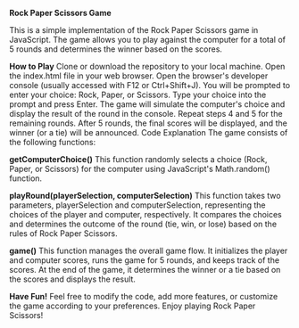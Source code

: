 **Rock Paper Scissors Game**

This is a simple implementation of the Rock Paper Scissors game in JavaScript. The game allows you to play against the computer for a total of 5 rounds and determines the winner based on the scores.

**How to Play**
Clone or download the repository to your local machine.
Open the index.html file in your web browser.
Open the browser's developer console (usually accessed with F12 or Ctrl+Shift+J).
You will be prompted to enter your choice: Rock, Paper, or Scissors. Type your choice into the prompt and press Enter.
The game will simulate the computer's choice and display the result of the round in the console.
Repeat steps 4 and 5 for the remaining rounds.
After 5 rounds, the final scores will be displayed, and the winner (or a tie) will be announced.
Code Explanation
The game consists of the following functions:

**getComputerChoice()**
This function randomly selects a choice (Rock, Paper, or Scissors) for the computer using JavaScript's Math.random() function.

**playRound(playerSelection, computerSelection)**
This function takes two parameters, playerSelection and computerSelection, representing the choices of the player and computer, respectively. It compares the choices and determines the outcome of the round (tie, win, or lose) based on the rules of Rock Paper Scissors.

**game()**
This function manages the overall game flow. It initializes the player and computer scores, runs the game for 5 rounds, and keeps track of the scores. At the end of the game, it determines the winner or a tie based on the scores and displays the result.

**Have Fun!**
Feel free to modify the code, add more features, or customize the game according to your preferences. Enjoy playing Rock Paper Scissors!
